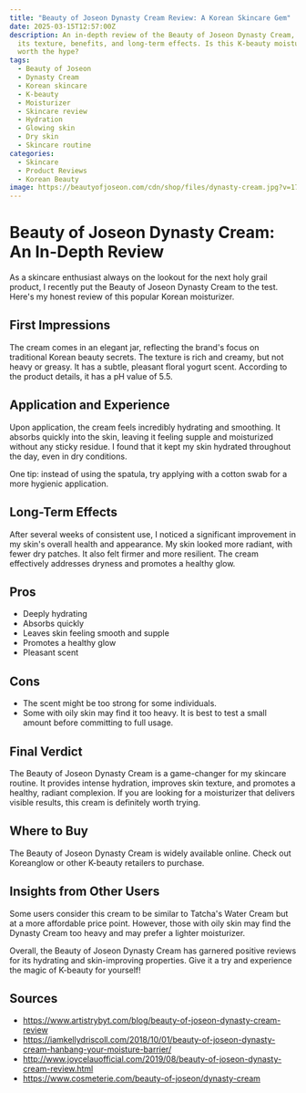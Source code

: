 ```yaml
---
title: "Beauty of Joseon Dynasty Cream Review: A Korean Skincare Gem"
date: 2025-03-15T12:57:00Z
description: An in-depth review of the Beauty of Joseon Dynasty Cream, exploring
  its texture, benefits, and long-term effects. Is this K-beauty moisturizer
  worth the hype?
tags:
  - Beauty of Joseon
  - Dynasty Cream
  - Korean skincare
  - K-beauty
  - Moisturizer
  - Skincare review
  - Hydration
  - Glowing skin
  - Dry skin
  - Skincare routine
categories:
  - Skincare
  - Product Reviews
  - Korean Beauty
image: https://beautyofjoseon.com/cdn/shop/files/dynasty-cream.jpg?v=1736150140
---
```

# Beauty of Joseon Dynasty Cream: An In-Depth Review

As a skincare enthusiast always on the lookout for the next holy grail product, I recently put the Beauty of Joseon Dynasty Cream to the test. Here's my honest review of this popular Korean moisturizer.

## First Impressions

The cream comes in an elegant jar, reflecting the brand's focus on traditional Korean beauty secrets. The texture is rich and creamy, but not heavy or greasy. It has a subtle, pleasant floral yogurt scent. According to the product details, it has a pH value of 5.5.

## Application and Experience

Upon application, the cream feels incredibly hydrating and smoothing. It absorbs quickly into the skin, leaving it feeling supple and moisturized without any sticky residue. I found that it kept my skin hydrated throughout the day, even in dry conditions.

One tip: instead of using the spatula, try applying with a cotton swab for a more hygienic application.

## Long-Term Effects

After several weeks of consistent use, I noticed a significant improvement in my skin's overall health and appearance. My skin looked more radiant, with fewer dry patches. It also felt firmer and more resilient. The cream effectively addresses dryness and promotes a healthy glow.

## Pros

*   Deeply hydrating
*   Absorbs quickly
*   Leaves skin feeling smooth and supple
*   Promotes a healthy glow
*   Pleasant scent

## Cons

*   The scent might be too strong for some individuals.
*   Some with oily skin may find it too heavy. It is best to test a small amount before committing to full usage.

## Final Verdict

The Beauty of Joseon Dynasty Cream is a game-changer for my skincare routine. It provides intense hydration, improves skin texture, and promotes a healthy, radiant complexion. If you are looking for a moisturizer that delivers visible results, this cream is definitely worth trying.

## Where to Buy

The Beauty of Joseon Dynasty Cream is widely available online. Check out Koreanglow or other K-beauty retailers to purchase.

## Insights from Other Users

Some users consider this cream to be similar to Tatcha's Water Cream but at a more affordable price point. However, those with oily skin may find the Dynasty Cream too heavy and may prefer a lighter moisturizer.

Overall, the Beauty of Joseon Dynasty Cream has garnered positive reviews for its hydrating and skin-improving properties. Give it a try and experience the magic of K-beauty for yourself!

## Sources
- https://www.artistrybyt.com/blog/beauty-of-joseon-dynasty-cream-review
- https://iamkellydriscoll.com/2018/10/01/beauty-of-joseon-dynasty-cream-hanbang-your-moisture-barrier/
- http://www.joycelauofficial.com/2019/08/beauty-of-joseon-dynasty-cream-review.html
- https://www.cosmeterie.com/beauty-of-joseon/dynasty-cream
